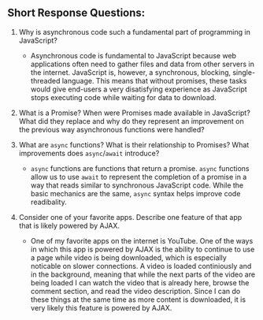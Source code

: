 ## Short Response Questions:

1. Why is asynchronous code such a fundamental part of programming in JavaScript?
    + Asynchronous code is fundamental to JavaScript because web applications often need to gather files and data from other servers in the internet. JavaScript is, however, a synchronous, blocking, single-threaded language. This means that without promises, these tasks would give end-users a very disatisfying experience as JavaScript stops executing code while waiting for data to download.

2. What is a Promise? When were Promises made available in JavaScript? What did they replace and why do they represent an improvement on the previous way asynchronous functions were handled?

3. What are `async` functions? What is their relationship to Promises? What improvements does `async`/`await` introduce?
    + `async` functions are functions that return a promise. `async` functions allow us to use `await` to represent the completion of a promise in a way that reads similar to synchronous JavaScript code. While the basic mechanics are the same, `async` syntax helps improve code readibality.

4. Consider one of your favorite apps. Describe one feature of that app that is likely powered by AJAX.
    + One of my favorite apps on the internet is YouTube. One of the ways in which this app is powered by AJAX is the ability to continue to use a page while video is being downloaded, which is especially noticable on slower connections. A video is loaded continiously and in the background, meaning that while the next parts of the video are being loaded I can watch the video that is already here, browse the comment section, and read the video description. Since I can do these things at the same time as more content is downloaded, it is very likely this feature is powered by AJAX.